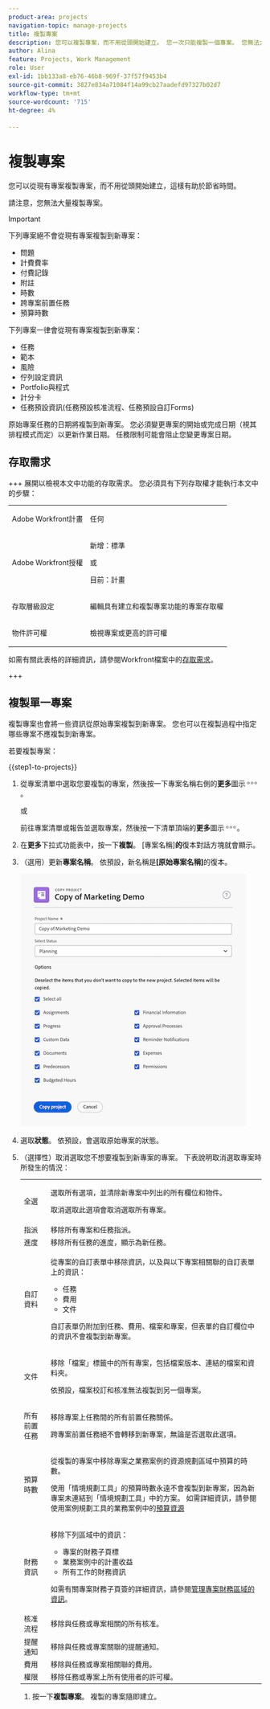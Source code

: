 ```yaml
---
product-area: projects
navigation-topic: manage-projects
title: 複製專案
description: 您可以複製專案，而不用從頭開始建立。 您一次只能複製一個專案。 您無法大量複製專案。
author: Alina
feature: Projects, Work Management
role: User
exl-id: 1bb133a8-eb76-46b8-969f-37f57f9453b4
source-git-commit: 3827e834a71084f14a99cb27aadefd97327b02d7
workflow-type: tm+mt
source-wordcount: '715'
ht-degree: 4%

---
```


# 複製專案

<!--
<(LINKED TO THE PRODUCT IN THE COPY PROJECT BOX)</p>
-->

<!-- Audited: 5/2025 -->

您可以從現有專案複製專案，而不用從頭開始建立，這樣有助於節省時間。

請注意，您無法大量複製專案。

>[!IMPORTANT]
>
>下列專案絕不會從現有專案複製到新專案：
>
>* 問題
>* 計費費率
>* 付費記錄
>* 附註
>* 時數
>* 跨專案前置任務
>* 預算時數
>
>下列專案一律會從現有專案複製到新專案：
>
>* 任務
>* 範本
>* 風險
>* 佇列設定資訊
>* Portfolio與程式
>* 計分卡
>* 任務預設資訊(任務預設核准流程、任務預設自訂Forms)
>
> 原始專案任務的日期將複製到新專案。 您必須變更專案的開始或完成日期（視其排程模式而定）以更新作業日期。 任務限制可能會阻止您變更專案日期。

## 存取需求

<!-- drafted for P&P:
<table style="table-layout:auto"> 
 <col> 
 <col> 
 <tbody> 
  <tr> 
   <td> <p>Adobe Workfront plan*</p> </td> 
   <td>Any</td> 
  </tr> 
  <tr> 
   <td> <p>Adobe Workfront license*</p> </td> 
   <td> <p>Current license: Standard </p> 
   Or
   <p>Legacy license: Plan </p>
   </td> 
  </tr> 
  <tr data-mc-conditions=""> 
   <td><strong>Access level configurations*</strong> </td> 
   <td> <p>Edit access to Projects with ability to Create <span>and Copy</span> projects</p> <p><b>NOTE</b>
   
   If you still don't have access, ask your Workfront administrator if they set additional restrictions in your access level. For information on how a Workfront administrator can change your access level, see <a href="../../../administration-and-setup/add-users/configure-and-grant-access/create-modify-access-levels.md" class="MCXref xref">Create or modify custom access levels</a>.</p> </td> 
  </tr> 
  <tr data-mc-conditions=""> 
   <td> <p><strong>Object permissions</strong> </p> </td> 
   <td> <p>View permissions or higher to the project</p> <p>For information on requesting additional access, see <a href="../../../workfront-basics/grant-and-request-access-to-objects/request-access.md" class="MCXref xref">Request access to objects </a>.</p> </td> 
  </tr> 
 </tbody> 
</table>
-->

+++ 展開以檢視本文中功能的存取需求。
您必須具有下列存取權才能執行本文中的步驟：

<table style="table-layout:auto"> 
 <col> 
 <col> 
 <tbody> 
  <tr> 
   <td> <p>Adobe Workfront計畫</p> </td> 
   <td>任何</td> 
  </tr> 
  <tr> 
   <td> <p>Adobe Workfront授權</p> </td> 
   <td> <p>新增：標準 </p> 
   <p>或</p>
   <p>目前：計畫 </p>

</td> 
  </tr> 
  <tr data-mc-conditions=""> 
   <td>存取層級設定 </td> 
   <td> <p>編輯具有建立<span>和複製</span>專案功能的專案存取權</p> </td> 
  </tr> 
  <tr data-mc-conditions=""> 
   <td> <p>物件許可權 </p> </td> 
   <td> <p>檢視專案或更高的許可權</p>  </td> 
  </tr> 
 </tbody> 
</table>

如需有關此表格的詳細資訊，請參閱Workfront檔案中的[存取需求](/help/quicksilver/administration-and-setup/add-users/access-levels-and-object-permissions/access-level-requirements-in-documentation.md)。

+++

## 複製單一專案

複製專案也會將一些資訊從原始專案複製到新專案。 您也可以在複製過程中指定哪些專案不應複製到新專案。

若要複製專案：

{{step1-to-projects}}

1. 從專案清單中選取您要複製的專案，然後按一下專案名稱右側的&#x200B;**更多**&#x200B;圖示![更多](assets/more-icon.png)。

   或

   前往專案清單或報告並選取專案，然後按一下清單頂端的&#x200B;**更多**&#x200B;圖示![更多](assets/more-icon.png)。

1. 在&#x200B;**更多**&#x200B;下拉式功能表中，按一下&#x200B;**複製**。 [專案名稱&#x200B;]**的**&#x200B;復本對話方塊就會顯示。

1. （選用）更新&#x200B;**專案名稱**。 依預設，新名稱是&#x200B;**[原始專案名稱]**&#x200B;的復本。

   ![複製專案方塊](assets/copy-of-project-box.png)

1. 選取&#x200B;**狀態**。 依預設，會選取原始專案的狀態。

1. （選擇性）取消選取您不想要複製到新專案的專案。 下表說明取消選取專案時所發生的情況：


   <table style="table-layout:auto"> 
    <col> 
    <col> 
    <tbody> 
     <tr> 
      <td role="rowheader">全選</td> 
      <td> <p>選取所有選項，並清除新專案中列出的所有欄位和物件。 </p>

   <p> 取消選取此選項會取消選取所有專案。 </p> </td> 
     </tr> 
     <tr> 
      <td role="rowheader">指派</td> 
      <td>移除所有專案和任務指派。</td> 
     </tr> 
     <tr> 
      <td role="rowheader">進度</td> 
      <td>移除所有任務的進度，顯示為新任務。 </td> 
     </tr> 
     <tr> 
      <td role="rowheader">自訂資料</td> 
      <td> <p>從專案的自訂表單中移除資訊，以及與以下專案相關聯的自訂表單上的資訊：</p> 
       <ul> 
        <li>任務</li> 
        <li>費用</li> 
        <li> 文件</li> 
       </ul> 
      <p>自訂表單仍附加到任務、費用、檔案和專案，但表單的自訂欄位中的資訊不會複製到新專案。 </p> </td> 
     </tr> 
     <tr> 
      <td role="rowheader">文件</td> 
      <td> <p>移除「檔案」標籤中的所有專案，包括檔案版本、連結的檔案和資料夾。</p> <p>依預設，檔案校訂和核准無法複製到另一個專案。 </p> </td> 
     </tr> 
     <tr> 
      <td role="rowheader">所有前置任務</td> 
      <td> <p>移除專案上任務間的所有前置任務關係。 </p> <p>

   跨專案前置任務絕不會轉移到新專案，無論是否選取此選項。 </p> </td>
   </tr>

<tr> 
      <td role="rowheader">預算時數</td> 
      <td> <p>從複製的專案中移除專案之業務案例的資源規劃區域中預算的時數。</p> 
    <p>
   使用「情境規劃工具」的預算時數永遠不會複製到新專案，因為新專案未連結到「情境規劃工具」中的方案。 如需詳細資訊，請參閱使用案例規劃工具</a>的業務案例中的<a href="../../../manage-work/projects/define-a-business-case/budget-resources-in-business-case-use-scenario-planner.md">預算資源</p>
   </tr></td>
    <tr> 
      <td role="rowheader">財務資訊</td> 
      <td> <p>移除下列區域中的資訊： </p> 
       <ul> 
        <li>專案的財務子頁標</li> 
        <li> 業務案例中的計畫收益</li> 
        <li>所有工作的財務資訊<br></li> 
       </ul> <p>如需有關專案財務子頁簽的詳細資訊，請參閱<a href="../../../manage-work/projects/project-finances/manage-project-finance-area.md" class="MCXref xref">管理專案財務區域的資訊</a>。</p> </td> 
     </tr> 
     <tr> 
      <td role="rowheader">核准流程</td> 
      <td>移除與任務或專案相關的所有核准。 </td> 
     </tr> 
     <tr> 
      <td role="rowheader">提醒通知</td> 
      <td> 移除與任務或專案關聯的提醒通知。 </td> 
     </tr> 
     <tr> 
      <td role="rowheader">費用</td> 
      <td>移除與任務或專案相關聯的費用。 </td> 
     </tr> 
     <tr> 
      <td role="rowheader">權限</td> 
      <td> 移除任務或專案上所有使用者的許可權。</td> 
     </tr> 
    </tbody> 
   </table>

1. 按一下&#x200B;**複製專案**。 複製的專案隨即建立。
